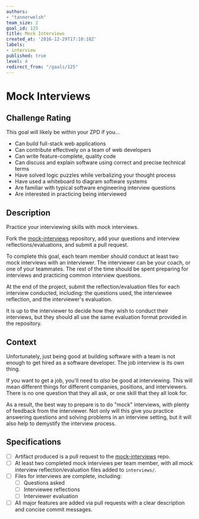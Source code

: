 ```yaml
---
authors:
- "tannerwelsh"
team_size: 2
goal_id: 125
title: Mock Interviews
created_at: '2016-12-29T17:10:18Z'
labels:
- interview
published: true
level: 4
redirect_from: "/goals/125"
---
```


# Mock Interviews

## Challenge Rating

This goal will likely be within your ZPD if you...

- Can build full-stack web applications
- Can contribute effectively on a team of web developers
- Can write feature-complete, quality code
- Can discuss and explain software using correct and precise technical terms
- Have solved logic puzzles while verbalizing your thought process
- Have used a whiteboard to diagram software systems
- Are familiar with typical software engineering interview questions
- Are interested in practicing being interviewed

## Description

Practice your interviewing skills with mock interviews.

Fork the [mock-interviews][mock-interviews] repository, add your questions and interview reflections/evaluations, and submit a pull request.

To complete this goal, each team member should conduct at least two mock interviews with an interviewer. The interviewer can be your coach, or one of your teammates. The rest of the time should be spent preparing for interviews and practicing common interview questions.

At the end of the project, submit the reflection/evaluation files for each interview conducted, including: the questions used, the interviewee reflection, and the interviewer's evaluation.

It is up to the interviewer to decide how they wish to conduct their interviews, but they should all use the same evaluation format provided in the repository.

## Context

Unfortunately, just being good at building software with a team is not enough to get hired as a software developer. The job interview is its own thing.

If you want to get a job, you'll need to _also_ be good at interviewing. This will mean different things for different companies, positions, and interviewers. There is no one question that they all ask, or one skill that they all look for.

As a result, the best way to prepare is to do "mock" interviews, with plenty of feedback from the interviewer. Not only will this give you practice answering questions and solving problems in an interview setting, but it will also help to demystify the interview process.

## Specifications

- [ ] Artifact produced is a pull request to the [mock-interviews][mock-interviews] repo.
- [ ] At least two completed mock interviews per team member, with all mock interview reflection/evaluation files added to `interviews/`.
- [ ] Files for interviews are complete, including:
  - [ ] Questions asked
  - [ ] Interviewee reflections
  - [ ] Interviewer evaluation
- [ ] All major features are added via pull requests with a clear description and concise commit messages.

[mock-interviews]: https://github.com/GuildCrafts/mock-interviews
